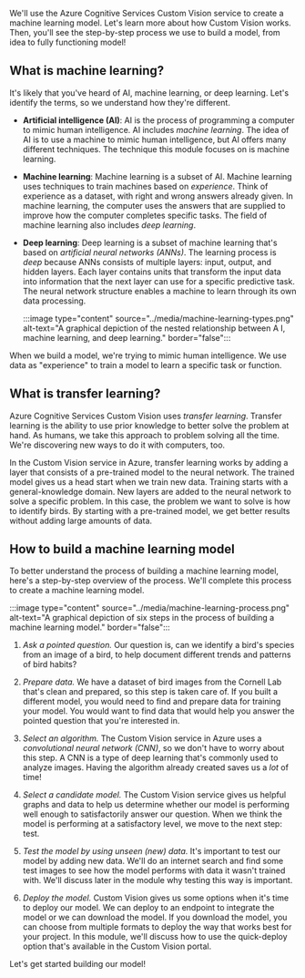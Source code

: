 We'll use the Azure Cognitive Services Custom Vision service to create a machine learning model. Let's learn more about how Custom Vision works. Then, you'll see the step-by-step process we use to build a model, from idea to fully functioning model!

## What is machine learning?

It's likely that you've heard of AI, machine learning, or deep learning. Let's identify the terms, so we understand how they're different.

- **Artificial intelligence (AI)**: AI is the process of programming a computer to mimic human intelligence. AI includes *machine learning*. The idea of AI is to use a machine to mimic human intelligence, but AI offers many different techniques. The technique this module focuses on is machine learning.

- **Machine learning**: Machine learning is a subset of AI. Machine learning uses techniques to train machines based on *experience*. Think of experience as a dataset, with right and wrong answers already given. In machine learning, the computer uses the answers that are supplied to improve how the computer completes specific tasks. The field of machine learning also includes *deep learning*.

- **Deep learning**: Deep learning is a subset of machine learning that's based on *artificial neural networks (ANNs)*. The learning process is *deep* because ANNs consists of multiple layers: input, output, and hidden layers. Each layer contains units that transform the input data into information that the next layer can use for a specific predictive task. The neural network structure enables a machine to learn through its own data processing.

  :::image type="content" source="../media/machine-learning-types.png" alt-text="A graphical depiction of the nested relationship between A I, machine learning, and deep learning." border="false":::

When we build a model, we're trying to mimic human intelligence. We use data as "experience" to train a model to learn a specific task or function.

## What is transfer learning?

Azure Cognitive Services Custom Vision uses *transfer learning*. Transfer learning is the ability to use prior knowledge to better solve the problem at hand. As humans, we take this approach to problem solving all the time. We're discovering new ways to do it with computers, too. 

In the Custom Vision service in Azure, transfer learning works by adding a layer that consists of a pre-trained model to the neural network. The trained model gives us a head start when we train new data. Training starts with a general-knowledge domain. New layers are added to the neural network to solve a specific problem. In this case, the problem we want to solve is how to identify birds. By starting with a pre-trained model, we get better results without adding large amounts of data.

## How to build a machine learning model

To better understand the process of building a machine learning model, here's a step-by-step overview of the process. We'll complete this process to create a machine learning model.

:::image type="content" source="../media/machine-learning-process.png" alt-text="A graphical depiction of six steps in the process of building a machine learning model." border="false":::

1. *Ask a pointed question.* Our question is, can we identify a bird's species from an image of a bird, to help document different trends and patterns of bird habits?

1. *Prepare data.* We have a dataset of bird images from the Cornell Lab that's clean and prepared, so this step is taken care of. If you built a different model, you would need to find and prepare data for training your model. You would want to find data that would help you answer the pointed question that you're interested in.

1. *Select an algorithm.* The Custom Vision service in Azure uses a *convolutional neural network (CNN)*, so we don't have to worry about this step. A CNN is a type of deep learning that's commonly used to analyze images. Having the algorithm already created saves us a *lot* of time!

1. *Select a candidate model.* The Custom Vision service gives us helpful graphs and data to help us determine whether our model is performing well enough to satisfactorily answer our question. When we think the model is performing at a satisfactory level, we move to the next step: test.

1. *Test the model by using unseen (new) data.* It's important to test our model by adding new data. We'll do an internet search and find some test images to see how the model performs with data it wasn't trained with. We'll discuss later in the module why testing this way is important.

1. *Deploy the model.* Custom Vision gives us some options when it's time to deploy our model. We can deploy to an endpoint to integrate the model or we can download the model. If you download the model, you can choose from multiple formats to deploy the way that works best for your project. In this module, we'll discuss how to use the quick-deploy option that's available in the Custom Vision portal.

Let's get started building our model!

